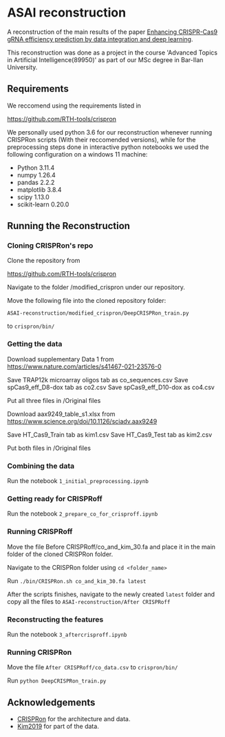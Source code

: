 
# ASAI reconstruction

A reconstruction of the main results of the paper [Enhancing CRISPR-Cas9 gRNA efficiency
prediction by data integration and deep learning](https://www.nature.com/articles/s41467-021-23576-0). 

This reconstruction was done as a project in the course 'Advanced Topics in Artificial Intelligence(89950)' as part of our MSc degree in Bar-Ilan University.

## Requirements

We reccomend using the requirements listed in

https://github.com/RTH-tools/crispron

We personally used python 3.6 for our reconstruction whenever running CRISPRon scripts (With their reccomended versions), while for the preprocessing steps done in interactive python notebooks we used the following configuration on a windows 11 machine:

- Python 3.11.4
- numpy 1.26.4
- pandas 2.2.2
- matplotlib 3.8.4
- scipy 1.13.0
- scikit-learn 0.20.0

## Running the Reconstruction

### Cloning CRISPRon's repo
Clone the repository from 

https://github.com/RTH-tools/crispron

Navigate to the folder /modified_crispron under our repository.

Move the following file into the cloned repository folder:

`ASAI-reconstruction/modified_crispron/DeepCRISPRon_train.py`

to
`crispron/bin/`



### Getting the data

Download supplementary Data 1 from
https://www.nature.com/articles/s41467-021-23576-0

Save TRAP12k microarray oligos tab as co_sequences.csv
Save spCas9_eff_D8-dox tab as co2.csv
Save spCas9_eff_D10-dox as co4.csv

Put all three files in /Original files

Download aax9249_table_s1.xlsx from 
https://www.science.org/doi/10.1126/sciadv.aax9249

Save HT_Cas9_Train tab as kim1.csv
Save HT_Cas9_Test tab as kim2.csv

Put both files in /Original files

### Combining the data
Run the notebook `1_initial_preprocessing.ipynb`

### Getting ready for CRISPRoff
Run the notebook `2_prepare_co_for_crisproff.ipynb`

### Running CRISPRoff
Move the file Before CRISPRoff/co_and_kim_30.fa and place it in the main folder of the cloned CRISPRon folder.

Navigate to the CRISPRon folder using `cd <folder_name>`

Run `./bin/CRISPRon.sh co_and_kim_30.fa latest`

After the scripts finishes, navigate to the newly created `latest` folder and copy all the files to `ASAI-reconstruction/After CRISPRoff`

### Reconstructing the features
Run the notebook `3_aftercrisproff.ipynb`


### Running CRISPRon
Move the file `After CRISPRoff/co_data.csv` to 
`crispron/bin/`

Run `python DeepCRISPRon_train.py`
## Acknowledgements

 - [CRISPRon](https://www.nature.com/articles/s41467-021-23576-0) for the architecture and data.
 - [Kim2019](https://www.science.org/doi/10.1126/sciadv.aax9249) for part of the data.
